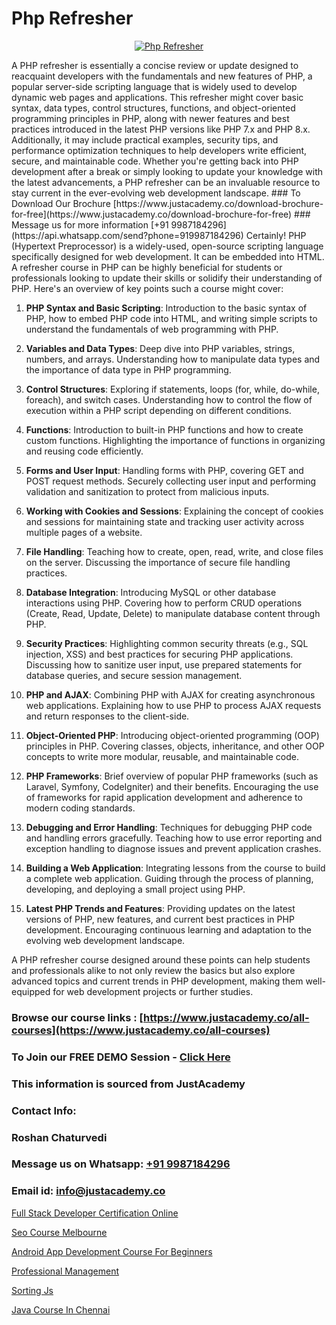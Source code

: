 # Php Refresher

<p align="center">
  <a href="https://justacademy.co/course-detail/php-training">
    <img src="https://justacademy.co/storage2/course_image/1676637155_course_image.webp" alt="Php Refresher">
  </a>
</p>
A PHP refresher is essentially a concise review or update designed to reacquaint developers with the fundamentals and new features of PHP, a popular server-side scripting language that is widely used to develop dynamic web pages and applications. This refresher might cover basic syntax, data types, control structures, functions, and object-oriented programming principles in PHP, along with newer features and best practices introduced in the latest PHP versions like PHP 7.x and PHP 8.x. Additionally, it may include practical examples, security tips, and performance optimization techniques to help developers write efficient, secure, and maintainable code. Whether you're getting back into PHP development after a break or simply looking to update your knowledge with the latest advancements, a PHP refresher can be an invaluable resource to stay current in the ever-evolving web development landscape.
### To Download Our Brochure [https://www.justacademy.co/download-brochure-for-free](https://www.justacademy.co/download-brochure-for-free)
### Message us for more information [+91 9987184296](https://api.whatsapp.com/send?phone=919987184296)
Certainly! PHP (Hypertext Preprocessor) is a widely-used, open-source scripting language specifically designed for web development. It can be embedded into HTML. A refresher course in PHP can be highly beneficial for students or professionals looking to update their skills or solidify their understanding of PHP. Here's an overview of key points such a course might cover:

1) **PHP Syntax and Basic Scripting**: Introduction to the basic syntax of PHP, how to embed PHP code into HTML, and writing simple scripts to understand the fundamentals of web programming with PHP.

2) **Variables and Data Types**: Deep dive into PHP variables, strings, numbers, and arrays. Understanding how to manipulate data types and the importance of data type in PHP programming.

3) **Control Structures**: Exploring if statements, loops (for, while, do-while, foreach), and switch cases. Understanding how to control the flow of execution within a PHP script depending on different conditions.

4) **Functions**: Introduction to built-in PHP functions and how to create custom functions. Highlighting the importance of functions in organizing and reusing code efficiently.

5) **Forms and User Input**: Handling forms with PHP, covering GET and POST request methods. Securely collecting user input and performing validation and sanitization to protect from malicious inputs.

6) **Working with Cookies and Sessions**: Explaining the concept of cookies and sessions for maintaining state and tracking user activity across multiple pages of a website.

7) **File Handling**: Teaching how to create, open, read, write, and close files on the server. Discussing the importance of secure file handling practices.

8) **Database Integration**: Introducing MySQL or other database interactions using PHP. Covering how to perform CRUD operations (Create, Read, Update, Delete) to manipulate database content through PHP.

9) **Security Practices**: Highlighting common security threats (e.g., SQL injection, XSS) and best practices for securing PHP applications. Discussing how to sanitize user input, use prepared statements for database queries, and secure session management.

10) **PHP and AJAX**: Combining PHP with AJAX for creating asynchronous web applications. Explaining how to use PHP to process AJAX requests and return responses to the client-side.

11) **Object-Oriented PHP**: Introducing object-oriented programming (OOP) principles in PHP. Covering classes, objects, inheritance, and other OOP concepts to write more modular, reusable, and maintainable code.

12) **PHP Frameworks**: Brief overview of popular PHP frameworks (such as Laravel, Symfony, CodeIgniter) and their benefits. Encouraging the use of frameworks for rapid application development and adherence to modern coding standards.

13) **Debugging and Error Handling**: Techniques for debugging PHP code and handling errors gracefully. Teaching how to use error reporting and exception handling to diagnose issues and prevent application crashes.

14) **Building a Web Application**: Integrating lessons from the course to build a complete web application. Guiding through the process of planning, developing, and deploying a small project using PHP.

15) **Latest PHP Trends and Features**: Providing updates on the latest versions of PHP, new features, and current best practices in PHP development. Encouraging continuous learning and adaptation to the evolving web development landscape.

A PHP refresher course designed around these points can help students and professionals alike to not only review the basics but also explore advanced topics and current trends in PHP development, making them well-equipped for web development projects or further studies.

### Browse our course links : [https://www.justacademy.co/all-courses](https://www.justacademy.co/all-courses) 
### To Join our FREE DEMO Session - [Click Here](https://www.justacademy.co/register-for-course-demo)


### This information is sourced from JustAcademy
### Contact Info:
### Roshan Chaturvedi
### Message us on Whatsapp: [+91 9987184296](https://api.whatsapp.com/send?phone=919987184296)
### Email id: [info@justacademy.co](mailto:info@justacademy.co)
                
[Full Stack Developer Certification Online](https://www.linkedin.com/pulse/full-stack-developer-certification-online-justacademy-ahmedabad-42gac/)

[Seo Course Melbourne](https://www.linkedin.com/pulse/seo-course-melbourne-justacademy-birmingham-9ccgf?trackingId=EvtEU86LcoJHmG66N5sulw%3D%3D&lipi=urn%3Ali%3Apage%3Ad_flagship3_company_admin%3B%2F1v6Q%2BY3Q3yYLraOs%2BoNCQ%3D%3D)

[Android App Development Course For Beginners](https://medium.com/@prempja40/android-app-development-course-for-beginners-ad48e1ed9c7d)

[Professional Management](https://medium.com/@ranemanish460/professional-management-1e506c25d47d)

[Sorting Js](https://justacademyin.github.io/justacademy/sorting-js)

[Java Course In Chennai](https://justacademyin.github.io/justacademy/java-course-in-chennai)

